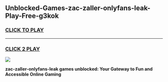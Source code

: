 
## Unblocked-Games-zac-zaller-onlyfans-leak-Play-Free-g3kok
<h3>
<a href="https://premium76.site?title=zac-zaller-onlyfans-leak&ref=22A">CLICK TO PLAY</a></h3>
<hr>

<h3>
<a href="https://premium76.site?title=zac-zaller-onlyfans-leak&ref=22A">CLICK 2 PLAY</a>
  
</h3>

<a href="https://premium76.site?title=zac-zaller-onlyfans-leak&ref=22A"><img src="https://clearcache.store/games.png"></a>


**zac-zaller-onlyfans-leak games unblocked: Your Gateway to Fun and Accessible Online Gaming**
